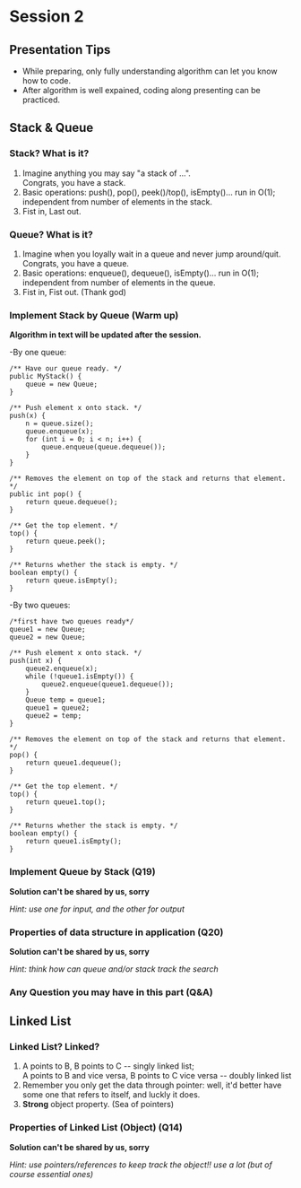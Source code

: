 # Session 2

## Presentation Tips
- While preparing, only fully understanding algorithm can let you know how to code.
- After algorithm is well expained, coding along presenting can be practiced.

## Stack & Queue

### Stack? What is it?

1. Imagine anything you may say "a stack of ...". \
Congrats, you have a stack.
2. Basic operations: push(), pop(), peek()/top(), isEmpty()... run in O(1); independent from number of elements in the stack.
3. Fist in, Last out.

### Queue? What is it?

1. Imagine when you loyally wait in a queue and never jump around/quit.\
Congrats, you have a queue.
2. Basic operations: enqueue(), dequeue(), isEmpty()... run in O(1); independent from number of elements in the queue.
3. Fist in, Fist out. (Thank god)

### Implement Stack by Queue (Warm up)

**Algorithm in text will be updated after the session.**

-By one queue:
```
/** Have our queue ready. */
public MyStack() {
    queue = new Queue;
}

/** Push element x onto stack. */
push(x) {
    n = queue.size();
    queue.enqueue(x);
    for (int i = 0; i < n; i++) {
        queue.enqueue(queue.dequeue());
    }
}

/** Removes the element on top of the stack and returns that element. */
public int pop() {
    return queue.dequeue();
}

/** Get the top element. */
top() {
    return queue.peek();
}

/** Returns whether the stack is empty. */
boolean empty() {
    return queue.isEmpty();
}

```

-By two queues:

```
/*first have two queues ready*/
queue1 = new Queue;
queue2 = new Queue;

/** Push element x onto stack. */
push(int x) {
    queue2.enqueue(x);
    while (!queue1.isEmpty()) {
        queue2.enqueue(queue1.dequeue());
    }
    Queue temp = queue1;
    queue1 = queue2;
    queue2 = temp;
}

/** Removes the element on top of the stack and returns that element. */
pop() {
    return queue1.dequeue();
}

/** Get the top element. */
top() {
    return queue1.top();
}

/** Returns whether the stack is empty. */
boolean empty() {
    return queue1.isEmpty();
}

```

### Implement Queue by Stack (Q19)
**Solution can't be shared by us, sorry**

*Hint: use one for input, and the other for output*

### Properties of data structure in application (Q20)
**Solution can't be shared by us, sorry**

*Hint: think how can queue and/or stack track the search*

### Any Question you may have in this part (Q&A)

## Linked List
### Linked List? Linked?

1. A points to B, B points to C -- singly linked list;\
A points to B and vice versa, B points to C vice versa -- doubly linked list
2. Remember you only get the data through pointer: well, it'd better have some one that refers to itself, and luckly it does.
3. **Strong** object property. (Sea of pointers)

### Properties of Linked List (Object) (Q14)

**Solution can't be shared by us, sorry**

*Hint: use pointers/references to keep track the object!! use a lot (but of course essential ones)*